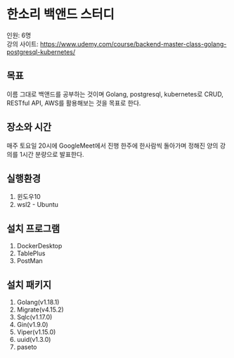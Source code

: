 # 한소리 백앤드 스터디
인원: 6명  
강의 사이트: https://www.udemy.com/course/backend-master-class-golang-postgresql-kubernetes/  
## 목표
이름 그대로 백앤드를 공부하는 것이며 Golang, postgresql, kubernetes로 CRUD, RESTful API, AWS를 활용해보는 것을 목표로 한다.  
## 장소와 시간
매주 토요일 20시에 GoogleMeet에서 진행 한주에 한사람씩 돌아가며 정해진 양의 강의를 1시간 분량으로 발표한다.
## 실행환경
1. 윈도우10
2. wsl2 - Ubuntu
## 설치 프로그램
1. DockerDesktop  
2. TablePlus  
3. PostMan
## 설치 패키지
1. Golang(v1.18.1)  
2. Migrate(v4.15.2)  
3. Sqlc(v1.17.0) 
4. Gin(v1.9.0)  
5. Viper(v1.15.0)  
6. uuid(v1.3.0)
7. paseto